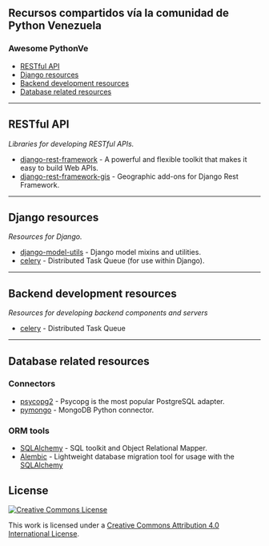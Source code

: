 ## Recursos compartidos vía la comunidad de Python Venezuela

### Awesome PythonVe
- [RESTful API](#restful-api)
- [Django resources](#django-resources)
- [Backend development resources](#backend-resources)
- [Database related resources](#database-resources)

- - -

## RESTful API

*Libraries for developing RESTful APIs.*
* [django-rest-framework](http://www.django-rest-framework.org/) - A powerful and flexible toolkit that makes it easy to build Web APIs.
* [django-rest-framework-gis](https://github.com/djangonauts/django-rest-framework-gis) - Geographic add-ons for Django Rest Framework.


- - -

## Django resources

*Resources for Django.*
* [django-model-utils](https://django-model-utils.readthedocs.org/en/latest/) - Django model mixins and utilities.
* [celery](http://celery.readthedocs.org/en/latest/django/first-steps-with-django.html) - Distributed Task Queue (for use within Django).

- - -

## Backend development resources

*Resources for developing backend components and servers*
* [celery](http://www.celeryproject.org/) - Distributed Task Queue

- - -

## Database related resources

### Connectors

* [psycopg2](http://initd.org/psycopg/) - Psycopg is the most popular PostgreSQL adapter.
* [pymongo](http://api.mongodb.org/python/current/) - MongoDB Python connector.

### ORM tools

* [SQLAlchemy][sqlalchemy] - SQL toolkit and Object Relational Mapper.
* [Alembic](http://alembic.readthedocs.org/) - Lightweight database migration tool for usage with the [SQLAlchemy][sqlalchemy]

[sqlalchemy]: http://www.sqlalchemy.org/

## License

[![Creative Commons License](http://i.creativecommons.org/l/by/4.0/88x31.png)](http://creativecommons.org/licenses/by/4.0/)

This work is licensed under a [Creative Commons Attribution 4.0 International License](http://creativecommons.org/licenses/by/4.0/).
